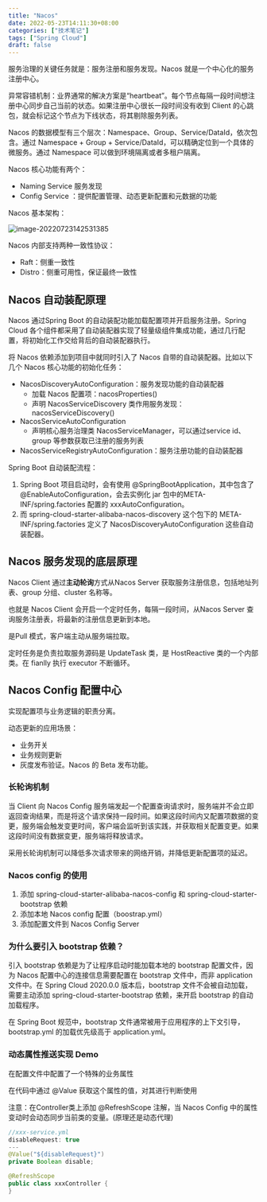 ```yaml
---
title: "Nacos"
date: 2022-05-23T14:11:30+08:00
categories: ["技术笔记"]
tags: ["Spring Cloud"]
draft: false
---
```




服务治理的关键任务就是：服务注册和服务发现。Nacos 就是一个中心化的服务注册中心。

异常容错机制：业界通常的解决方案是“heartbeat”。每个节点每隔一段时间想注册中心同步自己当前的状态。如果注册中心很长一段时间没有收到 Client 的心跳包，就会标记这个节点为下线状态，将其剔除服务列表。

Nacos 的数据模型有三个层次：Namespace、Group、Service/DataId，依次包含。通过 Namespace + Group + Service/DataId，可以精确定位到一个具体的微服务。通过 Namespace 可以做到环境隔离或者多租户隔离。



Nacos 核心功能有两个：

- Naming Service 服务发现
- Config Service ：提供配置管理、动态更新配置和元数据的功能



Nacos 基本架构：

![image-20220723142531385](https://tva1.sinaimg.cn/large/e6c9d24ely1h4gud2rvfdj21e20my793.jpg)

Nacos 内部支持两种一致性协议：

- Raft：侧重一致性
- Distro：侧重可用性，保证最终一致性

## Nacos 自动装配原理

Nacos 通过Spring Boot 的自动装配功能加载配置项并开启服务注册。Spring Cloud 各个组件都采用了自动装配器实现了轻量级组件集成功能，通过几行配置，将初始化工作交给背后的自动装配器执行。

将 Nacos 依赖添加到项目中就同时引入了 Nacos 自带的自动装配器。比如以下几个 Nacos 核心功能的初始化任务：

- NacosDiscoveryAutoConfiguration：服务发现功能的自动装配器
  - 加载 Nacos 配置项：nacosProperties()
  - 声明 NacosServiceDiscovery 类作用服务发现：nacosServiceDiscovery()
- NacosServiceAutoConfiguration
  - 声明核心服务治理类 NacosServiceManager，可以通过service id、group 等参数获取已注册的服务列表
- NacosServiceRegistryAutoConfiguration：服务注册功能的自动装配器



Spring Boot 自动装配流程：

1. Spring Boot 项目启动时，会有使用 @SpringBootApplication，其中包含了 @EnableAutoConfiguration，会去实例化 jar 包中的META-INF/spring.factories 配置的 xxxAutoConfiguration。
2. 而 spring-cloud-starter-alibaba-nacos-discovery 这个包下的 META-INF/spring.factories 定义了 NacosDiscoveryAutoConfiguration 这些自动装配器。



## Nacos 服务发现的底层原理

Nacos Client 通过**主动轮询**方式从Nacos Server 获取服务注册信息，包括地址列表、group 分组、cluster 名称等。

也就是 Nacos Client 会开启一个定时任务，每隔一段时间，从Nacos Server 查询服务注册表，将最新的注册信息更新到本地。

是Pull 模式，客户端主动从服务端拉取。

定时任务是负责拉取服务源码是 UpdateTask 类，是 HostReactive 类的一个内部类。在 fianlly 执行  executor 不断循环。



## Nacos Config 配置中心

实现配置项与业务逻辑的职责分离。

动态更新的应用场景：

- 业务开关
- 业务规则更新
- 灰度发布验证。Nacos 的 Beta 发布功能。



### 长轮询机制

当 Client 向 Nacos Config 服务端发起一个配置查询请求时，服务端并不会立即返回查询结果，而是将这个请求保持一段时间。如果这段时间内又配置项数据的变更，服务端会触发变更时间，客户端会监听到该实践，并获取相关配置变更。如果这段时间没有数据变更，服务端将释放请求。

采用长轮询机制可以降低多次请求带来的网络开销，并降低更新配置项的延迟。



### Nacos config 的使用

1. 添加 spring-cloud-starter-alibaba-nacos-config 和 spring-cloud-starter-bootstrap 依赖
2. 添加本地 Nacos config 配置（boostrap.yml）
3. 添加配置文件到 Nacos Config Server



### 为什么要引入 bootstrap 依赖？

引入 bootstrap 依赖是为了让程序启动时能加载本地的 bootstrap 配置文件，因为 Nacos 配置中心的连接信息需要配置在 bootstrap 文件中，而非 application 文件中。在 Spring Cloud 2020.0.0 版本后，bootstrap 文件不会被自动加载，需要主动添加 spring-cloud-starter-bootstrap 依赖，来开启 bootstrap 的自动加载程序。

在 Spring Boot 规范中，bootstrap 文件通常被用于应用程序的上下文引导，bootstrap.yml 的加载优先级高于 application.yml。



### 动态属性推送实现 Demo

在配置文件中配置了一个特殊的业务属性

在代码中通过 @Value 获取这个属性的值，对其进行判断使用

注意：在Controller类上添加 @RefreshScope 注解，当 Nacos Config 中的属性变动时会动态同步当前类的变量。(原理还是动态代理)

```java
//xxx-service.yml
disableRequest: true
---
@Value("${disableRequest}")
private Boolean disable;

@RefreshScope
public class xxxController {
}
```

